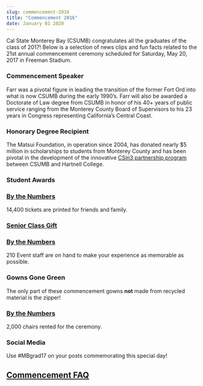```yaml
---
slug: commencement-2016
title: "Commencement 2016"
date: January 01 2020
---
```


 
<p>
  Cal State Monterey Bay &#40;CSUMB&#41; congratulates all the graduates of the
  class of 2017! Below is a selection of news clips and fun facts related to the
  21st annual commencement ceremony scheduled for Saturday, May 20, 2017 in
  Freeman Stadium.
</p>
<h3>Commencement Speaker</h3>
<p>
  Farr was a pivotal figure in leading the transition of the former Fort Ord
  into what is now CSUMB during the early 1990’s. Farr will also be awarded a
  Doctorate of Law degree from CSUMB in honor of his 40+ years of public service
  ranging from the Monterey County Board of Supervisors to his 23 years in
  Congress representing California’s Central Coast.
</p>
<h3>Honorary Degree Recipient</h3>
<p>
  The Matsui Foundation, in operation since 2004, has donated nearly $5 million
  in scholarships to students from Monterey County and has been pivotal in the
  development of the innovative
  <a href="https://sites.google.com/site/csitin3/">CSin3 partnership program</a>
  between CSUMB and Hartnell College.
</p>
<h3>Student Awards</h3>
<h3>
  <a href="https://csumb.edu/news/commencement-2017-numbers">By the Numbers</a>
</h3>
<p>14,400 tickets are printed for friends and family.</p>
<h3>
  <a href="https://donate.csumb.edu/senior-class-gift">Senior Class Gift</a>
</h3>
<h3>
  <a href="https://csumb.edu/news/commencement-2017-numbers">By the Numbers</a>
</h3>
<p>
  210 Event staff are on hand to make your experience as memorable as possible.
</p>
<h3>Gowns Gone Green</h3>
<p>
  The only part of these commencement gowns <strong>not</strong> made from
  recycled material is the zipper!
</p>
<h3>
  <a href="https://csumb.edu/news/commencement-2017-numbers">By the Numbers</a>
</h3>
<p>2,000 chairs rented for the ceremony.</p>
<h3>Social Media</h3>
<p>Use #MBgrad17 on your posts commemorating this special day!</p>
<h2><a href="https://csumb.edu/commencement">Commencement FAQ</a></h2>
 
